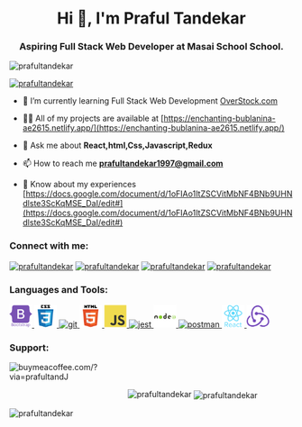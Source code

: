 <h1 align="center">Hi 👋, I'm Praful Tandekar</h1>
<h3 align="center">Aspiring Full Stack Web Developer at Masai School School.</h3>

<p align="left"> <img src="https://komarev.com/ghpvc/?username=prafultandekar&label=Profile%20views&color=0e75b6&style=flat" alt="prafultandekar" /> </p>

<p align="left"> <a href="https://github.com/ryo-ma/github-profile-trophy"><img src="https://github-profile-trophy.vercel.app/?username=prafultandekar" alt="prafultandekar" /></a> </p>

- 🌱 I’m currently learning Full Stack Web Development [OverStock.com](https://fancy-lamington-961d30.netlify.app/)

- 👨‍💻 All of my projects are available at [https://enchanting-bublanina-ae2615.netlify.app/](https://enchanting-bublanina-ae2615.netlify.app/)

- 💬 Ask me about **React,html,Css,Javascript,Redux**

- 📫 How to reach me **prafultandekar1997@gmail.com**

- 📄 Know about my experiences [https://docs.google.com/document/d/1oFIAo1ItZSCVitMbNF4BNb9UHNdlste3ScKqMSE_DaI/edit#](https://docs.google.com/document/d/1oFIAo1ItZSCVitMbNF4BNb9UHNdlste3ScKqMSE_DaI/edit#)

<h3 align="left">Connect with me:</h3>
<p align="left">
<a href="https://linkedin.com/in/prafultandekar" target="blank"><img align="center" src="https://raw.githubusercontent.com/rahuldkjain/github-profile-readme-generator/master/src/images/icons/Social/linked-in-alt.svg" alt="prafultandekar" height="30" width="40" /></a>
<a href="https://codesandbox.com/prafultandekar" target="blank"><img align="center" src="https://raw.githubusercontent.com/rahuldkjain/github-profile-readme-generator/master/src/images/icons/Social/codesandbox.svg" alt="prafultandekar" height="30" width="40" /></a>
<a href="https://fb.com/prafultandekar" target="blank"><img align="center" src="https://raw.githubusercontent.com/rahuldkjain/github-profile-readme-generator/master/src/images/icons/Social/facebook.svg" alt="prafultandekar" height="30" width="40" /></a>
<a href="https://instagram.com/prafultandekar" target="blank"><img align="center" src="https://raw.githubusercontent.com/rahuldkjain/github-profile-readme-generator/master/src/images/icons/Social/instagram.svg" alt="prafultandekar" height="30" width="40" /></a>
</p>

<h3 align="left">Languages and Tools:</h3>
<p align="left"> <a href="https://getbootstrap.com" target="_blank" rel="noreferrer"> <img src="https://raw.githubusercontent.com/devicons/devicon/master/icons/bootstrap/bootstrap-plain-wordmark.svg" alt="bootstrap" width="40" height="40"/> </a> <a href="https://www.w3schools.com/css/" target="_blank" rel="noreferrer"> <img src="https://raw.githubusercontent.com/devicons/devicon/master/icons/css3/css3-original-wordmark.svg" alt="css3" width="40" height="40"/> </a> <a href="https://git-scm.com/" target="_blank" rel="noreferrer"> <img src="https://www.vectorlogo.zone/logos/git-scm/git-scm-icon.svg" alt="git" width="40" height="40"/> </a> <a href="https://www.w3.org/html/" target="_blank" rel="noreferrer"> <img src="https://raw.githubusercontent.com/devicons/devicon/master/icons/html5/html5-original-wordmark.svg" alt="html5" width="40" height="40"/> </a> <a href="https://developer.mozilla.org/en-US/docs/Web/JavaScript" target="_blank" rel="noreferrer"> <img src="https://raw.githubusercontent.com/devicons/devicon/master/icons/javascript/javascript-original.svg" alt="javascript" width="40" height="40"/> </a> <a href="https://jestjs.io" target="_blank" rel="noreferrer"> <img src="https://www.vectorlogo.zone/logos/jestjsio/jestjsio-icon.svg" alt="jest" width="40" height="40"/> </a> <a href="https://nodejs.org" target="_blank" rel="noreferrer"> <img src="https://raw.githubusercontent.com/devicons/devicon/master/icons/nodejs/nodejs-original-wordmark.svg" alt="nodejs" width="40" height="40"/> </a> <a href="https://postman.com" target="_blank" rel="noreferrer"> <img src="https://www.vectorlogo.zone/logos/getpostman/getpostman-icon.svg" alt="postman" width="40" height="40"/> </a> <a href="https://reactjs.org/" target="_blank" rel="noreferrer"> <img src="https://raw.githubusercontent.com/devicons/devicon/master/icons/react/react-original-wordmark.svg" alt="react" width="40" height="40"/> </a> <a href="https://redux.js.org" target="_blank" rel="noreferrer"> <img src="https://raw.githubusercontent.com/devicons/devicon/master/icons/redux/redux-original.svg" alt="redux" width="40" height="40"/> </a> </p>

<h3 align="left">Support:</h3>
<p><a href="https://www.buymeacoffee.com/buymeacoffee.com/?via=prafultandJ"> <img align="left" src="https://cdn.buymeacoffee.com/buttons/v2/default-yellow.png" height="50" width="210" alt="buymeacoffee.com/?via=prafultandJ" /></a></p><br><br>

<p><img align="left" src="https://github-readme-stats.vercel.app/api/top-langs?username=prafultandekar&show_icons=true&locale=en&layout=compact" alt="prafultandekar" /></p>

<p>&nbsp;<img align="center" src="https://github-readme-stats.vercel.app/api?username=prafultandekar&show_icons=true&locale=en" alt="prafultandekar" /></p>

<p><img align="center" src="https://github-readme-streak-stats.herokuapp.com/?user=prafultandekar&" alt="prafultandekar" /></p>
